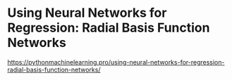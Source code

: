 # Using Neural Networks for Regression: Radial Basis Function Networks
https://pythonmachinelearning.pro/using-neural-networks-for-regression-radial-basis-function-networks/